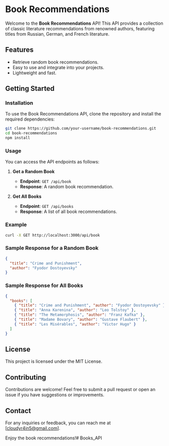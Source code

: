 # Book Recommendations

Welcome to the **Book Recommendations** API! This API provides a collection of classic literature recommendations from renowned authors, featuring titles from Russian, German, and French literature.

## Features

- Retrieve random book recommendations.
- Easy to use and integrate into your projects.
- Lightweight and fast.

## Getting Started

### Installation

To use the Book Recommendations API, clone the repository and install the required dependencies:

```bash
git clone https://github.com/your-username/book-recommendations.git
cd book-recommendations
npm install
```

### Usage

You can access the API endpoints as follows:

1. **Get a Random Book**
   - **Endpoint**: `GET /api/book`
   - **Response**: A random book recommendation.

2. **Get All Books**
   - **Endpoint**: `GET /api/books`
   - **Response**: A list of all book recommendations.

### Example

```bash
curl -X GET http://localhost:3000/api/book
```

### Sample Response for a Random Book

```json
{
  "title": "Crime and Punishment",
  "author": "Fyodor Dostoyevsky"
}
```

### Sample Response for All Books

```json
{
  "books": [
    { "title": "Crime and Punishment", "author": "Fyodor Dostoyevsky" },
    { "title": "Anna Karenina", "author": "Leo Tolstoy" },
    { "title": "The Metamorphosis", "author": "Franz Kafka" },
    { "title": "Madame Bovary", "author": "Gustave Flaubert" },
    { "title": "Les Misérables", "author": "Victor Hugo" }
  ]
}
```

## License

This project is licensed under the MIT License.

## Contributing

Contributions are welcome! Feel free to submit a pull request or open an issue if you have suggestions or improvements.

## Contact

For any inquiries or feedback, you can reach me at [cloudyr4in5@gmail.com].

Enjoy the book recommendations!#   B o o k s _ A P I  
 
